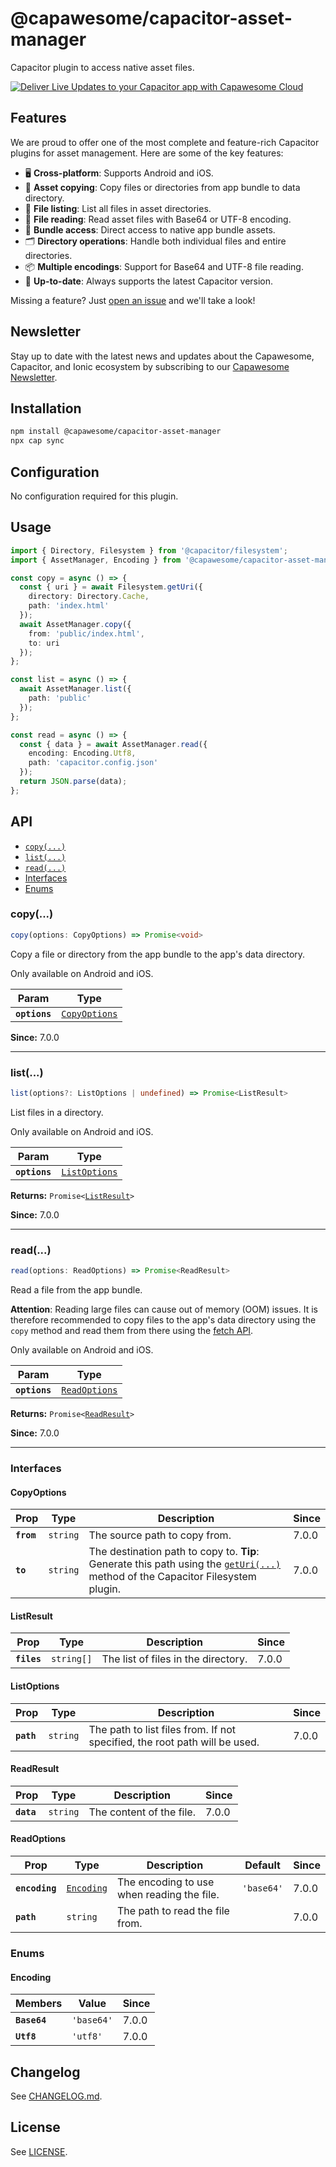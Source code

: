 # @capawesome/capacitor-asset-manager

Capacitor plugin to access native asset files.

<div class="capawesome-z29o10a">
  <a href="https://cloud.capawesome.io/" target="_blank">
    <img alt="Deliver Live Updates to your Capacitor app with Capawesome Cloud" src="https://cloud.capawesome.io/assets/banners/cloud-deploy-real-time-app-updates.png?t=1" />
  </a>
</div>

## Features

We are proud to offer one of the most complete and feature-rich Capacitor plugins for asset management. Here are some of the key features:

- 🖥️ **Cross-platform**: Supports Android and iOS.
- 📂 **Asset copying**: Copy files or directories from app bundle to data directory.
- 📄 **File listing**: List all files in asset directories.
- 📖 **File reading**: Read asset files with Base64 or UTF-8 encoding.
- 🔄 **Bundle access**: Direct access to native app bundle assets.
- 🗂️ **Directory operations**: Handle both individual files and entire directories.
- 📦 **Multiple encodings**: Support for Base64 and UTF-8 file reading.
- 🔁 **Up-to-date**: Always supports the latest Capacitor version.

Missing a feature? Just [open an issue](https://github.com/capawesome-team/capacitor-plugins/issues) and we'll take a look!

## Newsletter

Stay up to date with the latest news and updates about the Capawesome, Capacitor, and Ionic ecosystem by subscribing to our [Capawesome Newsletter](https://cloud.capawesome.io/newsletter/).

## Installation

```bash
npm install @capawesome/capacitor-asset-manager
npx cap sync
```

## Configuration

No configuration required for this plugin.

## Usage

```typescript
import { Directory, Filesystem } from '@capacitor/filesystem';
import { AssetManager, Encoding } from '@capawesome/capacitor-asset-manager';

const copy = async () => {
  const { uri } = await Filesystem.getUri({
    directory: Directory.Cache,
    path: 'index.html'
  });
  await AssetManager.copy({
    from: 'public/index.html',
    to: uri
  });
};

const list = async () => {
  await AssetManager.list({
    path: 'public'
  });
};

const read = async () => {
  const { data } = await AssetManager.read({
    encoding: Encoding.Utf8,
    path: 'capacitor.config.json'
  });
  return JSON.parse(data);
};
```

## API

<docgen-index>

* [`copy(...)`](#copy)
* [`list(...)`](#list)
* [`read(...)`](#read)
* [Interfaces](#interfaces)
* [Enums](#enums)

</docgen-index>

<docgen-api>
<!--Update the source file JSDoc comments and rerun docgen to update the docs below-->

### copy(...)

```typescript
copy(options: CopyOptions) => Promise<void>
```

Copy a file or directory from the app bundle to the app's data directory.

Only available on Android and iOS.

| Param         | Type                                                |
| ------------- | --------------------------------------------------- |
| **`options`** | <code><a href="#copyoptions">CopyOptions</a></code> |

**Since:** 7.0.0

--------------------


### list(...)

```typescript
list(options?: ListOptions | undefined) => Promise<ListResult>
```

List files in a directory.

Only available on Android and iOS.

| Param         | Type                                                |
| ------------- | --------------------------------------------------- |
| **`options`** | <code><a href="#listoptions">ListOptions</a></code> |

**Returns:** <code>Promise&lt;<a href="#listresult">ListResult</a>&gt;</code>

**Since:** 7.0.0

--------------------


### read(...)

```typescript
read(options: ReadOptions) => Promise<ReadResult>
```

Read a file from the app bundle.

**Attention**: Reading large files can cause out of memory (OOM) issues.
It is therefore recommended to copy files to the app's data directory
using the `copy` method and read them from there using the [fetch API](https://developer.mozilla.org/en-US/docs/Web/API/Fetch_API/Using_Fetch).

Only available on Android and iOS.

| Param         | Type                                                |
| ------------- | --------------------------------------------------- |
| **`options`** | <code><a href="#readoptions">ReadOptions</a></code> |

**Returns:** <code>Promise&lt;<a href="#readresult">ReadResult</a>&gt;</code>

**Since:** 7.0.0

--------------------


### Interfaces


#### CopyOptions

| Prop       | Type                | Description                                                                                                                                                                            | Since |
| ---------- | ------------------- | -------------------------------------------------------------------------------------------------------------------------------------------------------------------------------------- | ----- |
| **`from`** | <code>string</code> | The source path to copy from.                                                                                                                                                          | 7.0.0 |
| **`to`**   | <code>string</code> | The destination path to copy to. **Tip**: Generate this path using the [`getUri(...)`](https://capacitorjs.com/docs/apis/filesystem#geturi) method of the Capacitor Filesystem plugin. | 7.0.0 |


#### ListResult

| Prop        | Type                  | Description                         | Since |
| ----------- | --------------------- | ----------------------------------- | ----- |
| **`files`** | <code>string[]</code> | The list of files in the directory. | 7.0.0 |


#### ListOptions

| Prop       | Type                | Description                                                                | Since |
| ---------- | ------------------- | -------------------------------------------------------------------------- | ----- |
| **`path`** | <code>string</code> | The path to list files from. If not specified, the root path will be used. | 7.0.0 |


#### ReadResult

| Prop       | Type                | Description              | Since |
| ---------- | ------------------- | ------------------------ | ----- |
| **`data`** | <code>string</code> | The content of the file. | 7.0.0 |


#### ReadOptions

| Prop           | Type                                          | Description                                | Default               | Since |
| -------------- | --------------------------------------------- | ------------------------------------------ | --------------------- | ----- |
| **`encoding`** | <code><a href="#encoding">Encoding</a></code> | The encoding to use when reading the file. | <code>'base64'</code> | 7.0.0 |
| **`path`**     | <code>string</code>                           | The path to read the file from.            |                       | 7.0.0 |


### Enums


#### Encoding

| Members      | Value                 | Since |
| ------------ | --------------------- | ----- |
| **`Base64`** | <code>'base64'</code> | 7.0.0 |
| **`Utf8`**   | <code>'utf8'</code>   | 7.0.0 |

</docgen-api>

## Changelog

See [CHANGELOG.md](https://github.com/capawesome-team/capacitor-plugins/blob/main/packages/asset-manager/CHANGELOG.md).

## License

See [LICENSE](https://github.com/capawesome-team/capacitor-plugins/blob/main/packages/asset-manager/LICENSE).
